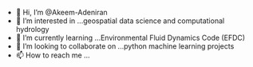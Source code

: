 - 👋 Hi, I’m @Akeem-Adeniran
- 👀 I’m interested in ...geospatial data science and computational hydrology
- 🌱 I’m currently learning ...Environmental Fluid Dynamics Code (EFDC)
- 💞️ I’m looking to collaborate on ...python machine learning projects
- 📫 How to reach me ...

<!---
Akeem-Adeniran/Akeem-Adeniran is a ✨ special ✨ repository because its `README.md` (this file) appears on your GitHub profile.
You can click the Preview link to take a look at your changes.
--->
